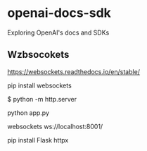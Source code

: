 # openai-docs-sdk
Exploring OpenAI's docs and SDKs



## Wzbsocokets
https://websockets.readthedocs.io/en/stable/

pip install websockets

$ python -m http.server


python app.py


websockets ws://localhost:8001/



pip install Flask httpx